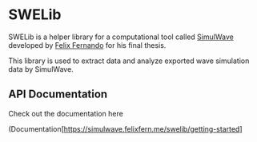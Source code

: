 # SWELib

SWELib is a helper library for a computational tool called [SimulWave](https://github.com/FelixFern/SimulWave) developed by [Felix Fernando](https://github.com/felixfern/) for his final thesis.

This library is used to extract data and analyze exported wave simulation data by SimulWave.

## API Documentation
Check out the documentation here

(Documentation[https://simulwave.felixfern.me/swelib/getting-started]
